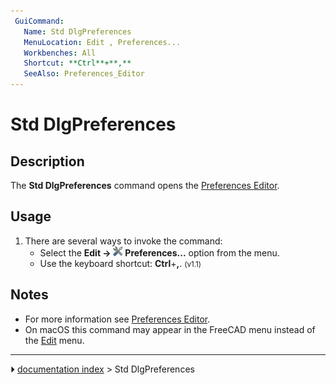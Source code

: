 ```yaml
---
 GuiCommand:
   Name: Std DlgPreferences
   MenuLocation: Edit , Preferences...
   Workbenches: All
   Shortcut: **Ctrl**+**,**
   SeeAlso: Preferences_Editor
---
```


# Std DlgPreferences

## Description

The **Std DlgPreferences** command opens the [Preferences Editor](Preferences_Editor.md).

## Usage

1.  There are several ways to invoke the command:
    -   Select the **Edit → <img src="images/Std_DlgPreferences.svg" width=16px> Preferences...** option from the menu.
    -   Use the keyboard shortcut: **Ctrl**+**,**. <small>(v1.1)</small> 

## Notes

-   For more information see [Preferences Editor](Preferences_Editor.md).
-   On macOS this command may appear in the FreeCAD menu instead of the [Edit](Std_Edit_Menu.md) menu.



---
⏵ [documentation index](../README.md) > Std DlgPreferences
